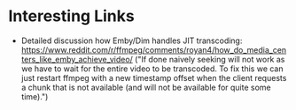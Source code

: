 # Interesting Links

* Detailed discussion how Emby/Dim handles JIT transcoding: https://www.reddit.com/r/ffmpeg/comments/royan4/how_do_media_centers_like_emby_achieve_video/ ("If done naively seeking will not work as we have to wait for the entire video to be transcoded. To fix this we can just restart ffmpeg with a new timestamp offset when the client requests a chunk that is not available (and will not be available for quite some time).")

